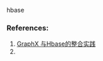 hbase 




### References:
1. [GraphX 与Hbase的整合实践](http://myg0u.com/spark/%E5%88%86%E5%B8%83%E5%BC%8F/2016/01/10/integrate-graphx-hbase.html)
2. 